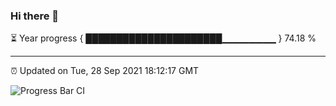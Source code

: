 ### Hi there 👋

⏳ Year progress { ██████████████████████▁▁▁▁▁▁▁▁ } 74.18 %

---

⏰ Updated on Tue, 28 Sep 2021 18:12:17 GMT

![Progress Bar CI](https://github.com/liununu/liununu/workflows/Progress%20Bar%20CI/badge.svg)
